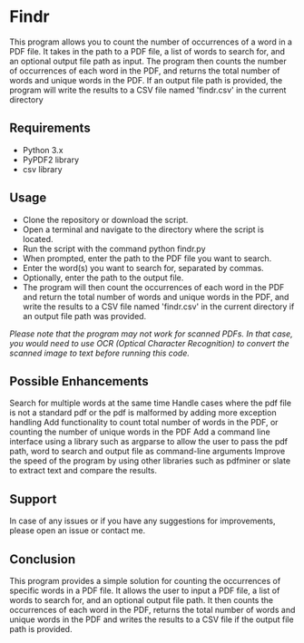 # **Findr** #

This program allows you to count the number of occurrences of a word in a PDF file. It takes in the path to a PDF file, a list of words to search for, and an optional output file path as input. The program then counts the number of occurrences of each word in the PDF, and returns the total number of words and unique words in the PDF. If an output file path is provided, the program will write the results to a CSV file named 'findr.csv' in the current directory

## Requirements
- Python 3.x
- PyPDF2 library
- csv library

## Usage
- Clone the repository or download the script.
- Open a terminal and navigate to the directory where the script is located.
- Run the script with the command python findr.py
- When prompted, enter the path to the PDF file you want to search.
- Enter the word(s) you want to search for, separated by commas.
- Optionally, enter the path to the output file.
- The program will then count the occurrences of each word in the PDF and return the total number of words and unique words in the PDF, and write the results to a CSV file named 'findr.csv' in the current directory if an output file path was provided.

_Please note that the program may not work for scanned PDFs. In that case, you would need to use OCR (Optical Character Recognition) to convert the scanned image to text before running this code._

## Possible Enhancements
Search for multiple words at the same time
Handle cases where the pdf file is not a standard pdf or the pdf is malformed by adding more exception handling
Add functionality to count total number of words in the PDF, or counting the number of unique words in the PDF
Add a command line interface using a library such as argparse to allow the user to pass the pdf path, word to search and output file as command-line arguments
Improve the speed of the program by using other libraries such as pdfminer or slate to extract text and compare the results.

## Support
In case of any issues or if you have any suggestions for improvements, please open an issue or contact me.

## Conclusion
This program provides a simple solution for counting the occurrences of specific words in a PDF file. It allows the user to input a PDF file, a list of words to search for, and an optional output file path. It then counts the occurrences of each word in the PDF, returns the total number of words and unique words in the PDF and writes the results to a CSV file if the output file path is provided.